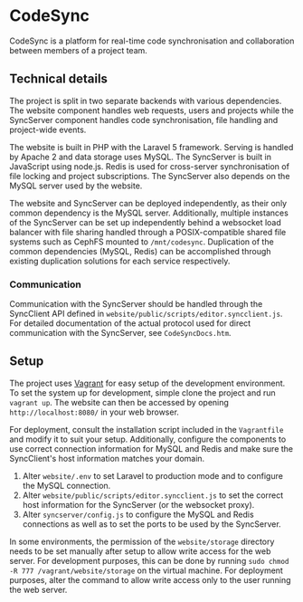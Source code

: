 # CodeSync

CodeSync is a platform for real-time code synchronisation and collaboration between members of a project team.



## Technical details

The project is split in two separate backends with various dependencies. The website component handles web requests, users and projects while the SyncServer component handles code synchronisation, file handling and project-wide events.

The website is built in PHP with the Laravel 5 framework. Serving is handled by Apache 2 and data storage uses MySQL. The SyncServer is built in JavaScript using node.js. Redis is used for cross-server synchronisation of file locking and project subscriptions. The SyncServer also depends on the MySQL server used by the website.

The website and SyncServer can be deployed independently, as their only common dependency is the MySQL server. Additionally, multiple instances of the SyncServer can be set up independently behind a websocket load balancer with file sharing handled through a POSIX-compatible shared file systems such as CephFS mounted to `/mnt/codesync`. Duplication of the common dependencies (MySQL, Redis) can be accomplished through existing duplication solutions for each service respectively. 


### Communication

Communication with the SyncServer should be handled through the SyncClient API defined in `website/public/scripts/editor.syncclient.js`. For detailed documentation of the actual protocol used for direct communication with the SyncServer, see `CodeSyncDocs.htm`.



## Setup

The project uses [Vagrant](https://www.vagrantup.com/) for easy setup of the development environment. To set the system up for development, simple clone the project and run `vagrant up`. The website can then be accessed by opening `http://localhost:8080/` in your web browser.

For deployment, consult the installation script included in the `Vagrantfile` and modify it to suit your setup. Additionally, configure the components to use correct connection information for MySQL and Redis and make sure the SyncClient's host information matches your domain.

1. Alter `website/.env` to set Laravel to production mode and to configure the MySQL connection.
2. Alter `website/public/scripts/editor.syncclient.js` to set the correct host information for the SyncServer (or the websocket proxy).
3. Alter `syncserver/config.js` to configure the MySQL and Redis connections as well as to set the ports to be used by the SyncServer.

In some environments, the permission of the `website/storage` directory needs to be set manually after setup to allow write access for the web server. For development purposes, this can be done by running `sudo chmod -R 777 /vagrant/website/storage` on the virtual machine. For deployment purposes, alter the command to allow write access only to the user running the web server.